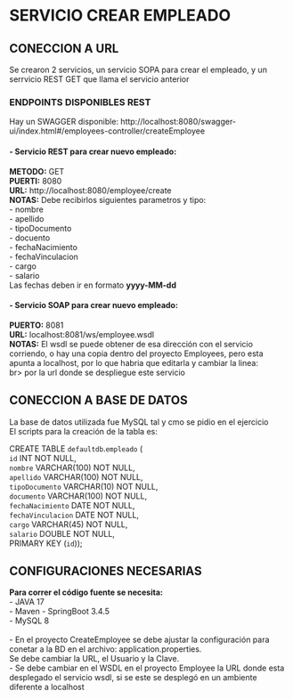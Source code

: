 <h1> SERVICIO CREAR EMPLEADO</h1> 
<h2> CONECCION A URL </h2> 

Se crearon 2 servicios, un servicio SOPA para crear el empleado, y un serrvicio REST GET que llama el servicio anterior </br>
<h3> ENDPOINTS DISPONIBLES REST </h3> 
Hay un SWAGGER disponible: http://localhost:8080/swagger-ui/index.html#/employees-controller/createEmployee
<h4>- Servicio REST para crear nuevo empleado: </h4> 
<b>METODO:</b> GET</br>
<b>PUERTI:</b> 8080</br>
<b>URL:</b> http://localhost:8080/employee/create</br>
<b>NOTAS:</b> Debe recibirlos siguientes parametros y tipo:</br>
- nombre</br>
- apellido</br>
- tipoDocumento</br>
- docuento</br>
- fechaNacimiento</br>
- fechaVinculacion</br>
- cargo</br>
- salario</br>
Las fechas deben ir en formato <b>yyyy-MM-dd</b>
<h4>- Servicio SOAP para crear nuevo empleado: </h4> 
<b>PUERTO:</b> 8081</br>
<b>URL:</b> localhost:8081/ws/employee.wsdl</br>
<b>NOTAS:</b> El wsdl se puede obtener de esa dirección con el servicio corriendo, o hay una copia dentro del proyecto Employees, pero esta apunta a localhost, por lo que habria que editarla y cambiar la linea:</br>
<soap:address location="http://localhost:8081/ws" /></soap:address>br>
por la url donde se despliegue este servicio

<h2> CONECCION A BASE DE DATOS </h2> 
La base de datos utilizada fue MySQL tal y cmo se pidio en el ejercicio</br>
El scripts para la creación de la tabla es:</br>

CREATE TABLE `defaultdb`.`empleado` (</br>
  `id` INT NOT NULL,</br>
  `nombre` VARCHAR(100) NOT NULL,</br>
  `apellido` VARCHAR(100) NOT NULL,</br>
  `tipoDocumento` VARCHAR(10) NOT NULL,</br>
  `documento` VARCHAR(100) NOT NULL,</br>
  `fechaNacimiento` DATE NOT NULL,</br>
  `fechaVinculacion` DATE NOT NULL,</br>
  `cargo` VARCHAR(45) NOT NULL,</br>
  `salario` DOUBLE NOT NULL,</br>
  PRIMARY KEY (`id`)); </br>
<h2> CONFIGURACIONES NECESARIAS </h2> 
<b>Para correr el código fuente se necesita:</br></b>
     - JAVA 17</br>
     - Maven
     - SpringBoot 3.4.5</br>
     - MySQL 8</br>
  </br>   
- En el proyecto CreateEmployee se debe ajustar la configuración para conetar a la BD en el archivo: application.properties.</br>
  Se debe cambiar la URL, el Usuario y la Clave.</br>
- Se debe cambiar en el WSDL en el proyecto Employee la URL donde esta desplegado el servicio wsdl, si se este se desplegó en un ambiente diferente a localhost
